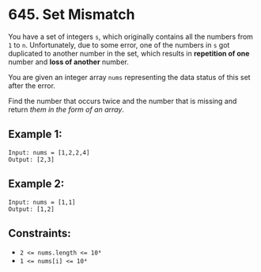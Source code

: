# 645. Set Mismatch

You have a set of integers `s`, which originally contains all the numbers from `1` to `n`. Unfortunately, due to some error, one of the numbers in `s` got duplicated to another number in the set, which results in **repetition of one** number and **loss of another** number.

You are given an integer array `nums` representing the data status of this set after the error.

Find the number that occurs twice and the number that is missing and return _them in the form of an array_.

## Example 1:

```
Input: nums = [1,2,2,4]
Output: [2,3]
```

## Example 2:

```
Input: nums = [1,1]
Output: [1,2]
```

## Constraints:

- `2 <= nums.length <= 10⁴`
- `1 <= nums[i] <= 10⁴`
